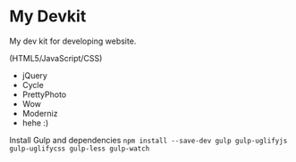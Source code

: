 # My Devkit

My dev kit for developing website.

(HTML5/JavaScript/CSS)

* jQuery
* Cycle
* PrettyPhoto
* Wow
* Moderniz
* hehe :)

Install Gulp and dependencies 
`npm install --save-dev gulp gulp-uglifyjs gulp-uglifycss gulp-less gulp-watch`
